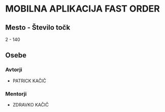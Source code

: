 # MOBILNA APLIKACIJA FAST ORDER
## Mesto - Število točk
2 - 140
## Osebe
### Avtorji
 * PATRICK KAČIČ
### Mentorji
 * ZDRAVKO KAČIČ